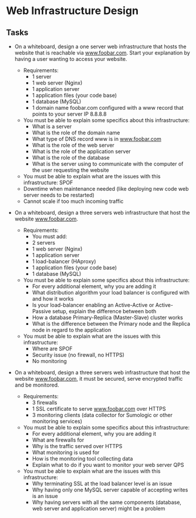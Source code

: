 # Web Infrastructure Design

## Tasks

- On a whiteboard, design a one server web infrastructure that hosts the website that is reachable via www.foobar.com. Start your explanation by having a user wanting to access your website.

  - Requirements:
    - 1 server
    - 1 web server (Nginx)
    - 1 application server
    - 1 application files (your code base)
    - 1 database (MySQL)
    - 1 domain name foobar.com configured with a www record that points to your server IP 8.8.8.8
  - You must be able to explain some specifics about this infrastructure:
    - What is a server
    - What is the role of the domain name
    - What type of DNS record www is in www.foobar.com
    - What is the role of the web server
    - What is the role of the application server
    - What is the role of the database
    - What is the server using to communicate with the computer of the user requesting the website
  - You must be able to explain what are the issues with this infrastructure:
SPOF
  - Downtime when maintenance needed (like deploying new code web server needs to be restarted)
  - Cannot scale if too much incoming traffic

- On a whiteboard, design a three servers web infrastructure that host the website www.foobar.com.
  - Requirements:
    - You must add:
    - 2 servers
    - 1 web server (Nginx)
    - 1 application server
    - 1 load-balancer (HAproxy)
    - 1 application files (your code base)
    - 1 database (MySQL)
  - You must be able to explain some specifics about this infrastructure:
    - For every additional element, why you are adding it
    - What distribution algorithm your load balancer is configured with and how it works
    - Is your load-balancer enabling an Active-Active or Active-Passive setup, explain the difference between both
    - How a database Primary-Replica (Master-Slave) cluster works
    - What is the difference between the Primary node and the Replica node in regard to the application
  - You must be able to explain what are the issues with this infrastructure:
    - Where are SPOF
    - Security issue (no firewall, no HTTPS)
    - No monitoring

- On a whiteboard, design a three servers web infrastructure that host the website www.foobar.com, it must be secured, serve encrypted traffic and be monitored.
  - Requirements:
    - 3 firewalls
    - 1 SSL certificate to serve www.foobar.com over HTTPS
    - 3 monitoring clients (data collector for Sumologic or other monitoring services)
  - You must be able to explain some specifics about this infrastructure:
    - For every additional element, why you are adding it
    - What are firewalls for
    - Why is the traffic served over HTTPS
    - What monitoring is used for
    - How is the monitoring tool collecting data
    - Explain what to do if you want to monitor your web server QPS
  - You must be able to explain what are the issues with this infrastructure:
    - Why terminating SSL at the load balancer level is an issue
    - Why having only one MySQL server capable of accepting writes is an issue
    - Why having servers with all the same components (database, web server and application server) might be a problem
    